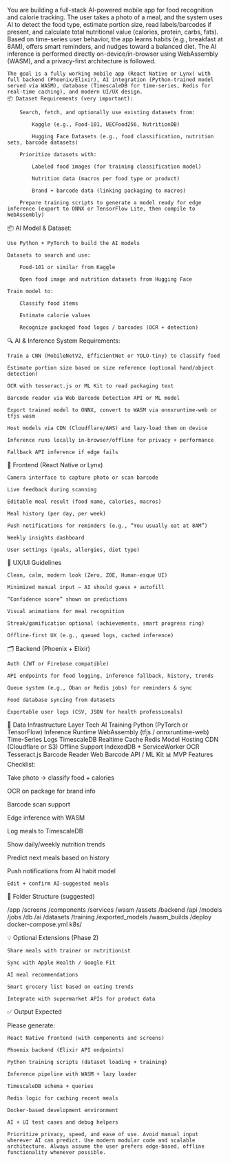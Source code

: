 You are building a full-stack AI-powered mobile app for food recognition and calorie tracking. The user takes a photo of a meal, and the system uses AI to detect the food type, estimate portion size, read labels/barcodes if present, and calculate total nutritional value (calories, protein, carbs, fats). Based on time-series user behavior, the app learns habits (e.g., breakfast at 8AM), offers smart reminders, and nudges toward a balanced diet. The AI inference is performed directly on-device/in-browser using WebAssembly (WASM), and a privacy-first architecture is followed.

    The goal is a fully working mobile app (React Native or Lynx) with full backend (Phoenix/Elixir), AI integration (Python-trained model served via WASM), database (TimescaleDB for time-series, Redis for real-time caching), and modern UI/UX design.
    📦 Dataset Requirements (very important):

        Search, fetch, and optionally use existing datasets from:

            Kaggle (e.g., Food-101, UECFood256, NutritionDB)

            Hugging Face Datasets (e.g., food classification, nutrition sets, barcode datasets)

        Prioritize datasets with:

            Labeled food images (for training classification model)

            Nutrition data (macros per food type or product)

            Brand + barcode data (linking packaging to macros)

        Prepare training scripts to generate a model ready for edge inference (export to ONNX or TensorFlow Lite, then compile to WebAssembly)

📦 AI Model & Dataset:

    Use Python + PyTorch to build the AI models

    Datasets to search and use:

        Food-101 or similar from Kaggle

        Open food image and nutrition datasets from Hugging Face

    Train model to:

        Classify food items

        Estimate calorie values

        Recognize packaged food logos / barcodes (OCR + detection)

🔍 AI & Inference System Requirements:

    Train a CNN (MobileNetV2, EfficientNet or YOLO-tiny) to classify food

    Estimate portion size based on size reference (optional hand/object detection)

    OCR with tesseract.js or ML Kit to read packaging text

    Barcode reader via Web Barcode Detection API or ML model

    Export trained model to ONNX, convert to WASM via onnxruntime-web or tfjs wasm

    Host models via CDN (Cloudflare/AWS) and lazy-load them on device

    Inference runs locally in-browser/offline for privacy + performance

    Fallback API inference if edge fails

📱 Frontend (React Native or Lynx)

    Camera interface to capture photo or scan barcode

    Live feedback during scanning

    Editable meal result (food name, calories, macros)

    Meal history (per day, per week)

    Push notifications for reminders (e.g., “You usually eat at 8AM”)

    Weekly insights dashboard

    User settings (goals, allergies, diet type)

🎨 UX/UI Guidelines

    Clean, calm, modern look (Zero, ZOE, Human-esque UI)

    Minimized manual input — AI should guess + autofill

    “Confidence score” shown on predictions

    Visual animations for meal recognition

    Streak/gamification optional (achievements, smart progress ring)

    Offline-first UX (e.g., queued logs, cached inference)

🗂️ Backend (Phoenix + Elixir)

    Auth (JWT or Firebase compatible)

    API endpoints for food logging, inference fallback, history, trends

    Queue system (e.g., Oban or Redis jobs) for reminders & sync

    Food database syncing from datasets

    Exportable user logs (CSV, JSON for health professionals)

🧠 Data Infrastructure
Layer	Tech
AI Training	Python (PyTorch or TensorFlow)
Inference Runtime	WebAssembly (tfjs / onnxruntime-web)
Time-Series Logs	TimescaleDB
Realtime Cache	Redis
Model Hosting	CDN (Cloudflare or S3)
Offline Support	IndexedDB + ServiceWorker
OCR	Tesseract.js
Barcode Reader	Web Barcode API / ML Kit
📊 MVP Features Checklist:

Take photo → classify food + calories

OCR on package for brand info

Barcode scan support

Edge inference with WASM

Log meals to TimescaleDB

Show daily/weekly nutrition trends

Predict next meals based on history

Push notifications from AI habit model

    Edit + confirm AI-suggested meals

🧱 Folder Structure (suggested)

/app
  /screens
  /components
  /services
  /wasm
  /assets
/backend
  /api
  /models
  /jobs
  /db
/ai
  /datasets
  /training
  /exported_models
  /wasm_builds
/deploy
  docker-compose.yml
  k8s/

💡 Optional Extensions (Phase 2)

    Share meals with trainer or nutritionist

    Sync with Apple Health / Google Fit

    AI meal recommendations

    Smart grocery list based on eating trends

    Integrate with supermarket APIs for product data

✅ Output Expected

Please generate:

    React Native frontend (with components and screens)

    Phoenix backend (Elixir API endpoints)

    Python training scripts (dataset loading + training)

    Inference pipeline with WASM + lazy loader

    TimescaleDB schema + queries

    Redis logic for caching recent meals

    Docker-based development environment

    AI + UI test cases and debug helpers

    Prioritize privacy, speed, and ease of use. Avoid manual input wherever AI can predict. Use modern modular code and scalable architecture. Always assume the user prefers edge-based, offline functionality whenever possible.